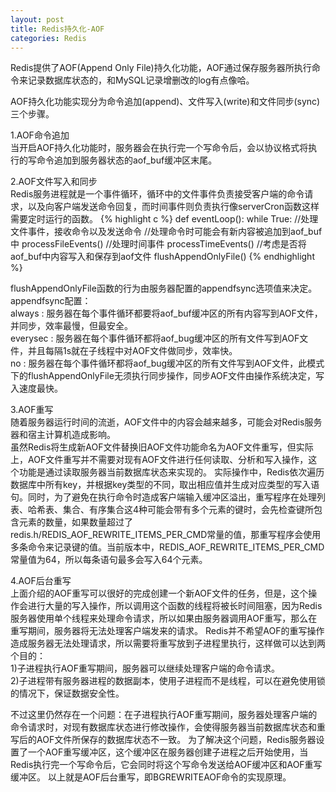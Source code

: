 ```yaml
---
layout: post
title: Redis持久化-AOF
categories: Redis
---
```


Redis提供了AOF(Append Only File)持久化功能，AOF通过保存服务器所执行命令来记录数据库状态的，和MySQL记录增删改的log有点像哈。

AOF持久化功能实现分为命令追加(append)、文件写入(write)和文件同步(sync)三个步骤。

1.AOF命令追加  
当开启AOF持久化功能时，服务器会在执行完一个写命令后，会以协议格式将执行的写命令追加到服务器状态的aof_buf缓冲区末尾。

2.AOF文件写入和同步  
Redis服务进程就是一个事件循环，循环中的文件事件负责接受客户端的命令请求，以及向客户端发送命令回复，而时间事件则负责执行像serverCron函数这样需要定时运行的函数。
{% highlight c %}
def eventLoop():
while True:
	//处理文件事件，接收命令以及发送命令
	//处理命令时可能会有新内容被追加到aof_buf中
	processFileEvents()
	//处理时间事件
	processTimeEvents()
	//考虑是否将aof_buf中内容写入和保存到aof文件
	flushAppendOnlyFile()
{% endhighlight %}

flushAppendOnlyFile函数的行为由服务器配置的appendfsync选项值来决定。  
appendfsync配置：  
always : 服务器在每个事件循环都要将aof_buf缓冲区的所有内容写到AOF文件，并同步，效率最慢，但最安全。  
everysec : 服务器在每个事件循环都将aof_bug缓冲区的所有文件写到AOF文件，并且每隔1s就在子线程中对AOF文件做同步，效率快。  
no : 服务器在每个事件循环都将aof_bug缓冲区的所有文件写到AOF文件，此模式下的flushAppendOnlyFile无须执行同步操作，同步AOF文件由操作系统决定，写入速度最快。

3.AOF重写  
随着服务器运行时间的流逝，AOF文件中的内容会越来越多，可能会对Redis服务器和宿主计算机造成影响。  
虽然Redis将生成新AOF文件替换旧AOF文件功能命名为AOF文件重写，但实际上，AOF文件重写并不需要对现有AOF文件进行任何读取、分析和写入操作，这个功能是通过读取服务器当前数据库状态来实现的。
实际操作中，Redis依次遍历数据库中所有key，并根据key类型的不同，取出相应值并生成对应类型的写入语句。同时，为了避免在执行命令时造成客户端输入缓冲区溢出，重写程序在处理列表、哈希表、集合、有序集合这4种可能会带有多个元素的键时，会先检查键所包含元素的数量，如果数量超过了redis.h/REDIS_AOF_REWRITE_ITEMS_PER_CMD常量的值，那重写程序会使用多条命令来记录键的值。当前版本中，REDIS_AOF_REWRITE_ITEMS_PER_CMD常量值为64，所以每条语句最多会写入64个元素。

4.AOF后台重写  
上面介绍的AOF重写可以很好的完成创建一个新AOF文件的任务，但是，这个操作会进行大量的写入操作，所以调用这个函数的线程将被长时间阻塞，因为Redis服务器使用单个线程来处理命令请求，所以如果由服务器调用AOF重写，那么在重写期间，服务器将无法处理客户端发来的请求。
Redis并不希望AOF的重写操作造成服务器无法处理请求，所以需要将重写放到子进程里执行，这样做可以达到两个目的：  
1)子进程执行AOF重写期间，服务器可以继续处理客户端的命令请求。  
2)子进程带有服务器进程的数据副本，使用子进程而不是线程，可以在避免使用锁的情况下，保证数据安全性。

不过这里仍然存在一个问题：在子进程执行AOF重写期间，服务器处理客户端的命令请求时，对现有数据库状态进行修改操作，会使得服务器当前数据库状态和重写后的AOF文件所保存的数据库状态不一致。
为了解决这个问题，Redis服务器设置了一个AOF重写缓冲区，这个缓冲区在服务器创建子进程之后开始使用，当Redis执行完一个写命令后，它会同时将这个写命令发送给AOF缓冲区和AOF重写缓冲区。
以上就是AOF后台重写，即BGREWRITEAOF命令的实现原理。
